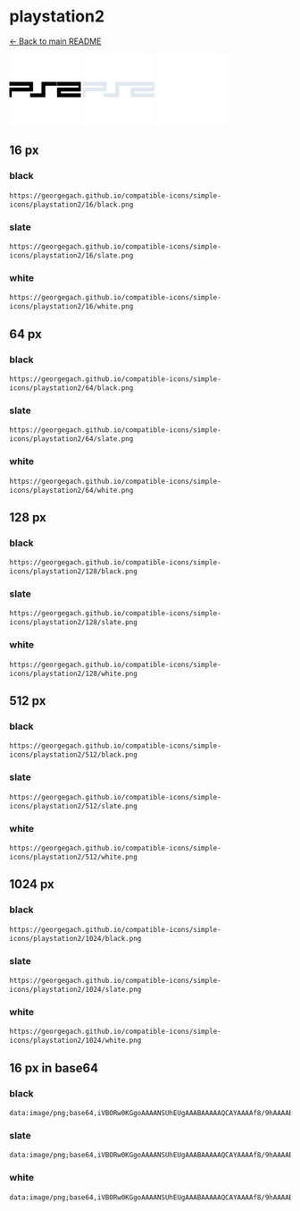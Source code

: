 # playstation2

[← Back to main README](../../README.md)


<img src="./128/black.png" width="128" alt="playstation2 black icon" />
<img src="./128/slate.png" width="128" alt="playstation2 slate icon" />
<img src="./128/white.png" width="128" alt="playstation2 white icon" />

## 16 px

### black
```
https://georgegach.github.io/compatible-icons/simple-icons/playstation2/16/black.png
```

### slate
```
https://georgegach.github.io/compatible-icons/simple-icons/playstation2/16/slate.png
```

### white
```
https://georgegach.github.io/compatible-icons/simple-icons/playstation2/16/white.png
```

## 64 px

### black
```
https://georgegach.github.io/compatible-icons/simple-icons/playstation2/64/black.png
```

### slate
```
https://georgegach.github.io/compatible-icons/simple-icons/playstation2/64/slate.png
```

### white
```
https://georgegach.github.io/compatible-icons/simple-icons/playstation2/64/white.png
```

## 128 px

### black
```
https://georgegach.github.io/compatible-icons/simple-icons/playstation2/128/black.png
```

### slate
```
https://georgegach.github.io/compatible-icons/simple-icons/playstation2/128/slate.png
```

### white
```
https://georgegach.github.io/compatible-icons/simple-icons/playstation2/128/white.png
```

## 512 px

### black
```
https://georgegach.github.io/compatible-icons/simple-icons/playstation2/512/black.png
```

### slate
```
https://georgegach.github.io/compatible-icons/simple-icons/playstation2/512/slate.png
```

### white
```
https://georgegach.github.io/compatible-icons/simple-icons/playstation2/512/white.png
```

## 1024 px

### black
```
https://georgegach.github.io/compatible-icons/simple-icons/playstation2/1024/black.png
```

### slate
```
https://georgegach.github.io/compatible-icons/simple-icons/playstation2/1024/slate.png
```

### white
```
https://georgegach.github.io/compatible-icons/simple-icons/playstation2/1024/white.png
```

## 16 px in base64

### black
```
data:image/png;base64,iVBORw0KGgoAAAANSUhEUgAAABAAAAAQCAYAAAAf8/9hAAAABmJLR0QA/wD/AP+gvaeTAAAAfUlEQVQ4je3KsQ3BURgA8R9erCBKEYVE1BIqY9jCCoZQSgxgBgqNHURFSBQSjUKj+YrnLUDxv+pyOSp+Tw37otUxxwFrdKNf0S7eRsKxiGO0wkeY4YlO+NebMMAmixe80EMTJzwwxATb7N0lrLDM4hSL8DPe4Tfc0VfxZ3wA0d8TppN45rUAAAAASUVORK5CYII=
```

### slate
```
data:image/png;base64,iVBORw0KGgoAAAANSUhEUgAAABAAAAAQCAYAAAAf8/9hAAAABmJLR0QA/wD/AP+gvaeTAAAAu0lEQVQ4je2Qv0pCcRiGn/fnQXBQt0zoDCINQhcQ2NRleBfdghfRGLR6FQ4uXkIkgSioNVgtgge/t0niNAstPvAsL98feOHM/6P5Zjv5E6VkPeSXzel8s30GugAJrQK3S5NWJRPMSvumb6IFoEi3tgcp07ftjmBQ/kU/gW6SKy9HA0aWdov3r2sUVQre8ovmq6COdSdT/OpxRujpqt14PB5drj/vD3gYNhLLWm1fAARpLeIjRO9kBZ45ET8TpkgHpS26CAAAAABJRU5ErkJggg==
```

### white
```
data:image/png;base64,iVBORw0KGgoAAAANSUhEUgAAABAAAAAQCAYAAAAf8/9hAAAABmJLR0QA/wD/AP+gvaeTAAAAjklEQVQ4je3KsWmCYRhF4ec1P64gKUUsBLEWtMoYbuEKGcJScABn0MLGHcRKiZBCsElh8dp8gvkX0MJTnXu4vHk+kZmbWmtgGhHbzFygU/oPPmvfjwq7WhyhVXyICS5oF//3rdDH8iEe8ZeZXTSxj4hzZg4wxurhu64wj4jZvWTmF77LPOBa/IRf9Lx5MW4lmSKgVrZuRAAAAABJRU5ErkJggg==
```

